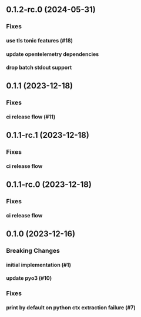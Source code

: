 ## 0.1.2-rc.0 (2024-05-31)

### Fixes

#### use tls tonic features (#18)

#### update opentelemetry dependencies

#### drop batch stdout support

## 0.1.1 (2023-12-18)

### Fixes

#### ci release flow (#11)

## 0.1.1-rc.1 (2023-12-18)

### Fixes

#### ci release flow

## 0.1.1-rc.0 (2023-12-18)

### Fixes

#### ci release flow

## 0.1.0 (2023-12-16)

### Breaking Changes

#### initial implementation (#1)

#### update pyo3 (#10)

### Fixes

#### print by default on python ctx extraction failure (#7)
